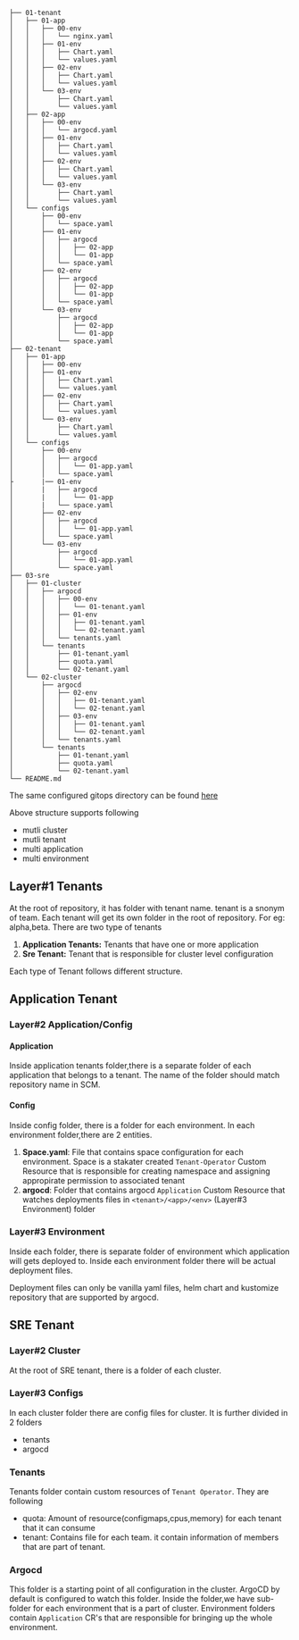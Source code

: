 ```.
├── 01-tenant
│   ├── 01-app
│   │   ├── 00-env
│   │   │   └── nginx.yaml
│   │   ├── 01-env
│   │   │   ├── Chart.yaml
│   │   │   └── values.yaml
│   │   ├── 02-env
│   │   │   ├── Chart.yaml
│   │   │   └── values.yaml
│   │   └── 03-env
│   │       ├── Chart.yaml
│   │       └── values.yaml
│   ├── 02-app
│   │   ├── 00-env
│   │   │   └── argocd.yaml
│   │   ├── 01-env
│   │   │   ├── Chart.yaml
│   │   │   └── values.yaml
│   │   ├── 02-env
│   │   │   ├── Chart.yaml
│   │   │   └── values.yaml
│   │   └── 03-env
│   │       ├── Chart.yaml
│   │       └── values.yaml
│   └── configs
│       ├── 00-env
│       │   └── space.yaml
│       ├── 01-env
│       │   ├── argocd
│       │   │   ├── 02-app
│       │   │   └── 01-app
│       │   └── space.yaml
│       ├── 02-env
│       │   ├── argocd
│       │   │   ├── 02-app
│       │   │   └── 01-app
│       │   └── space.yaml
│       └── 03-env
│           ├── argocd
│           │   ├── 02-app
│           │   └── 01-app
│           └── space.yaml
├── 02-tenant
│   ├── 01-app
│   │   ├── 00-env
│   │   ├── 01-env
│   │   │   ├── Chart.yaml
│   │   │   └── values.yaml
│   │   ├── 02-env
│   │   │   ├── Chart.yaml
│   │   │   └── values.yaml
│   │   └── 03-env
│   │       ├── Chart.yaml
│   │       └── values.yaml
│   └── configs
│       ├── 00-env
│       │   ├── argocd
│       │   │   └── 01-app.yaml
│       │   └── space.yaml
├       |── 01-env
│       |   ├── argocd
│       |   │   └── 01-app
│       |   └── space.yaml
│       ├── 02-env
│       │   ├── argocd
│       │   │   └── 01-app.yaml
│       │   └── space.yaml
│       └── 03-env
│           ├── argocd
│           │   └── 01-app.yaml
│           └── space.yaml
├── 03-sre
│   ├── 01-cluster
│   │   ├── argocd
│   │   │   ├── 00-env
│   │   │   │   └── 01-tenant.yaml
│   │   │   ├── 01-env
│   │   │   │   ├── 01-tenant.yaml
│   │   │   │   └── 02-tenant.yaml
│   │   │   └── tenants.yaml
│   │   └── tenants
│   │       ├── 01-tenant.yaml
│   │       ├── quota.yaml
│   │       └── 02-tenant.yaml
│   └── 02-cluster
│       ├── argocd
│       │   ├── 02-env
│       │   │   ├── 01-tenant.yaml
│       │   │   └── 02-tenant.yaml
│       │   ├── 03-env
│       │   │   ├── 01-tenant.yaml
│       │   │   └── 02-tenant.yaml
│       │   └── tenants.yaml
│       └── tenants
│           ├── 01-tenant.yaml
│           ├── quota.yaml
│           └── 02-tenant.yaml
└── README.md

```

The same configured gitops directory can be found [here](https://github.com/stakater/gitops-config-template)

Above structure supports following

- mutli cluster
- mutli tenant
- multi application
- multi environment

## Layer#1 Tenants

At the root of repository, it has folder with tenant name. tenant is a snonym of team. Each tenant will get its own folder in the root of repository. For eg: alpha,beta. There are two type of tenants
1. **Application Tenants:**  Tenants that have one or more application
2. **Sre Tenant:** Tenant that is responsible for cluster level configuration

Each type of Tenant follows different structure.

## Application Tenant
 

### Layer#2 Application/Config
 
#### Application

Inside application tenants folder,there is a separate folder of each application that belongs to a tenant. The name of the folder should match repository name in SCM.

#### Config

Inside config folder, there is a folder for each environment. In each environment folder,there are 2 entities.

1. **Space.yaml**: File that contains space configuration for each environment. Space is a stakater created ```Tenant-Operator``` Custom Resource that is responsible for creating namespace and assigning appropirate permission to associated tenant
2. **argocd**:  Folder that contains argocd ```Application``` Custom Resource that watches deployments files in ```<tenant>/<app>/<env>```  (Layer#3 Environment) folder

### Layer#3 Environment

Inside each folder, there is separate folder of environment which application will gets deployed to. Inside each environment folder there will be actual deployment files. 

Deployment files can only be vanilla yaml files, helm chart and kustomize repository that are supported by argocd.

## SRE Tenant

### Layer#2 Cluster

At the root of SRE tenant, there is a folder of each cluster.

### Layer#3 Configs

In each cluster folder there are config files for cluster. It is further divided in 2 folders
   - tenants
   - argocd

### Tenants

  Tenants folder contain custom resources of ```Tenant Operator```. They are following

  - quota: Amount of resource(configmaps,cpus,memory) for each tenant that it can consume
  - tenant: Contains file for each team. it contain information of members that are part of tenant.

### Argocd

This folder is a starting point of all configuration in the cluster. ArgoCD by default is configured to watch this folder. Inside the folder,we have sub-folder for each environment that is a part of cluster. Environment folders contain ```Application``` CR's that are responsible for bringing up the whole environment.
